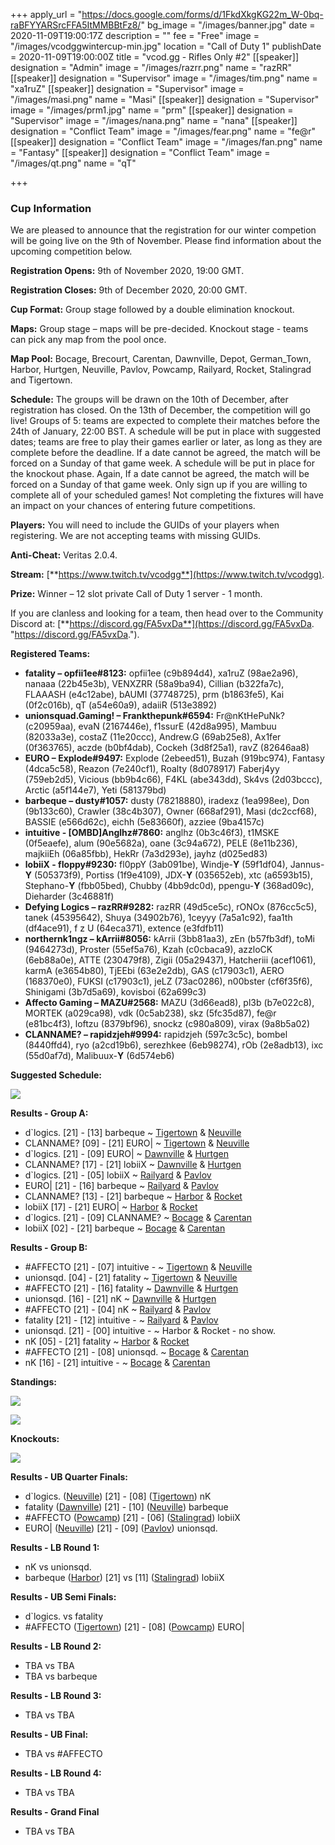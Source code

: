 +++
apply_url = "https://docs.google.com/forms/d/1FkdXkgKG22m_W-0bq-raBFYYARSrcFFA5ItMMBBtFz8/"
bg_image = "/images/banner.jpg"
date = 2020-11-09T19:00:17Z
description = ""
fee = "Free"
image = "/images/vcodggwintercup-min.jpg"
location = "Call of Duty 1"
publishDate = 2020-11-09T19:00:00Z
title = "vcod.gg - Rifles Only #2"
[[speaker]]
designation = "Admin"
image = "/images/razrr.png"
name = "razRR"
[[speaker]]
designation = "Supervisor"
image = "/images/tim.png"
name = "xa1ruZ"
[[speaker]]
designation = "Supervisor"
image = "/images/masi.png"
name = "Masi"
[[speaker]]
designation = "Supervisor"
image = "/images/prm1.jpg"
name = "prm"
[[speaker]]
designation = "Supervisor"
image = "/images/nana.png"
name = "nana"
[[speaker]]
designation = "Conflict Team"
image = "/images/fear.png"
name = "fe@r"
[[speaker]]
designation = "Conflict Team"
image = "/images/fan.png"
name = "Fantasy"
[[speaker]]
designation = "Conflict Team"
image = "/images/qt.png"
name = "qT"

+++
### **Cup Information**

We are pleased to announce that the registration for our winter competion will be going live on the 9th of November. Please find information about the upcoming competition below.

**Registration Opens:** 9th of November 2020, 19:00 GMT.

**Registration Closes:** 9th of December 2020, 20:00 GMT.

**Cup Format:** Group stage followed by a double elimination knockout.

**Maps:** Group stage – maps will be pre-decided. Knockout stage - teams can pick any map from the pool once.

**Map Pool:** Bocage, Brecourt, Carentan, Dawnville, Depot, German_Town, Harbor, Hurtgen, Neuville, Pavlov, Powcamp, Railyard, Rocket, Stalingrad and Tigertown.

**Schedule:** The groups will be drawn on the 10th of December, after registration has closed. On the 13th of December, the competition will go live! Groups of 5: teams are expected to complete their matches before the 24th of January, 22:00 BST. A schedule will be put in place with suggested dates; teams are free to play their games earlier or later, as long as they are complete before the deadline. If a date cannot be agreed, the match will be forced on a Sunday of that game week. A schedule will be put in place for the knockout phase. Again, If a date cannot be agreed, the match will be forced on a Sunday of that game week. Only sign up if you are willing to complete all of your scheduled games! Not completing the fixtures will have an impact on your chances of entering future competitions.

**Players:** You will need to include the GUIDs of your players when registering. We are not accepting teams with missing GUIDs.

**Anti-Cheat:** Veritas 2.0.4.

**Stream:** [**https://www.twitch.tv/vcodgg**](https://www.twitch.tv/vcodgg).

**Prize:** Winner – 12 slot private Call of Duty 1 server - 1 month.

If you are clanless and looking for a team, then head over to the Community Discord at: [**https://discord.gg/FA5vxDa**](https://discord.gg/FA5vxDa. "https://discord.gg/FA5vxDa.").

**Registered Teams:**

* **fatality – opfii1ee#8123:** opfii1ee (c9b894d4), xa1ruZ (98ae2a96), nanaaa (22b45e3b), VENXZRR (58a9ba94), Cillian (b322fa7c), FLAAASH (e4c12abe), bAUMI (37748725), prm (b1863fe5), Kai (0f2c016b), qT (a54e60a9), adaiiR (513e3892)
* **unionsquad.Gaming! – Frankthepunk#6594:** Fr@nKtHePuNk? (c20959aa), evaN (2167446e), f1ssurE (42d8a995), Mambuu (82033a3e), costaZ (11e20ccc), Andrew.G (69ab25e8), Ax1fer (0f363765), aczde (b0bf4dab), Cockeh (3d8f25a1), ravZ (82646aa8)
* **EURO – Explode#9497:** Explode (2ebeed51), Buzah (919bc974), Fantasy (4dca5c58), Reazon (7e240cf1), Roalty (8d078917) Faberj4yy (759eb2d5), Vicious (bb9b4c66), F4KL (abe343dd), Sk4vs (2d03bccc), Arctic (a5f144e7), Yeti (581379bd)
* **barbeque – dusty#1057:** dusty (78218880), iradexz (1ea998ee), Don (9b133c60), Crawler (38c4b307), Owner (668af291), Masi (dc2ccf68), BASSIE (e566d62c), eichh (5e83660f), azziee (9ba4157c)
* **intuitive - \[OMBD\]Anglhz#7860:** anglhz (0b3c46f3), t1MSKE (0f5eaefe), alum (90e5682a), oane (3c94a672), PELE (8e11b236), majkiiEh (06a85fbb), HekRr (7a3d293e), jayhz (d025ed83)
* **lobiiX - fIoppy#9230:** fl0ppY (3ab091be), Windje-**Y** (59f1df04), Jannus-**Y** (505373f9), Portiss (1f9e4109), JDX-**Y** (035652eb), xtc (a6593b15), Stephano-**Y** (fbb05bed), Chubby (4bb9dc0d), ppengu-**Y** (368ad09c), Dieharder (3c46881f)
* **Defying Logics – razRR#9282:** razRR (49d5ce5c), rONOx (876cc5c5), tanek (45395642), Shuya (34902b76), 1ceyyy (7a5a1c92), faa1th (df4ace91), f z U (64eca371), extence (e3fdfb11)
* **northernk1ngz – kArrii#8056:** kArrii (3bb81aa3), zEn (b57fb3df), toMi (9464273d), Proster (55ef5a76), Kzah (c0cbaca9), azzloCK (6eb88a0e), ATTE (230479f8), Zigii (05a29437), Hatcheriii (acef1061), karmA (e3654b80), TjEEbi (63e2e2db), GAS (c17903c1), AERO (168370e0), FUKSI (c17903c1), jeLZ (73ac0286), n00bster (cf6f35f6), Shinigami (3b7d5a69), kovisboi (62a699c3)
* **Affecto Gaming – MAZU#2568:** MAZU (3d66ead8), pl3b (b7e022c8), MORTEK (a029ca98), vdk (0c5ab238), skz (5fc35d87), fe@r (e81bc4f3), loftzu (8379bf96), snockz (c980a809), virax (9a8b5a02)
* **CLANNAME? – rapidzjeh#9994:** rapidzjeh (597c3c5c), bombel (8440ffd4), ryo (a2cd19b6), serezhkee (6eb98274), rOb (2e8adb13), ixc (55d0af7d), Malibuux-**Y** (6d574eb6)

**Suggested Schedule:**

![](/images/wintercupsched.PNG)

**Results - Group A:**

* d\`logics. \[21\] - \[13\] barbeque \~ [Tigertown](https://i.imgur.com/GTtdeIF.jpg) & [Neuville](https://i.imgur.com/wUQVKF7.jpg)
* CLANNAME? \[09\] - \[21\] EURO| \~ [Tigertown](https://i.imgur.com/JTH4sBw.jpg) & [Neuville](https://i.imgur.com/brVIFWH.jpg)
* d\`logics. \[21\] - \[09\] EURO| \~ [Dawnville](https://i.imgur.com/Nt3QMDR.jpg) & [Hurtgen](https://i.imgur.com/edGubvN.jpg)
* CLANNAME? \[17\] - \[21\] lobiiX \~ [Dawnville](https://i.imgur.com/zgQkw2W.jpg) & [Hurtgen](https://i.imgur.com/vq4xS55.jpg)
* d\`logics. \[21\] - \[05\] lobiiX \~ [Railyard](https://i.imgur.com/KvCVpT2.jpg) & [Pavlov](https://i.imgur.com/g1SV3ba.jpg)
* EURO| \[21\] - \[16\] barbeque \~ [Railyard](https://i.imgur.com/OEcCBkC.jpg) & [Pavlov](https://i.imgur.com/4G54sWu.jpg)
* CLANNAME? \[13\] - \[21\] barbeque \~ [Harbor](https://i.imgur.com/Io16kd0.png) & [Rocket](https://i.imgur.com/l16uPfP.jpg)
* lobiiX \[17\] - \[21\] EURO| \~ [Harbor](https://i.imgur.com/iMzCESc.jpg) & [Rocket](https://i.imgur.com/d2aDyeD.jpg)
* d\`logics. \[21\] - \[09\] CLANNAME? \~ [Bocage](https://i.imgur.com/xfqM3WY.jpg) & [Carentan](https://i.imgur.com/25oBNJU.jpg)
* lobiiX \[02\] - \[21\] barbeque \~ [Bocage](https://i.imgur.com/Wj61Bc1.jpg) & [Carentan](https://i.imgur.com/5zP3liI.jpg)

**Results - Group B:**

* #AFFECTO \[21\] - \[07\] intuitive - \~ [Tigertown](https://i.imgur.com/qIjcOyX.jpg) & [Neuville](https://i.imgur.com/6qVVm4b.jpg)
* unionsqd. \[04\] - \[21\] fatality \~ [Tigertown](https://i.imgur.com/83oDv1F.jpg) & [Neuville](https://i.imgur.com/zBLEz13.jpg)
* #AFFECTO \[21\] - \[16\] fatality \~ [Dawnville](https://i.imgur.com/vVuj6Mh.png) & [Hurtgen](https://i.imgur.com/tseKev0.jpg)
* unionsqd. \[16\] - \[21\] nK \~ [Dawnville](https://i.imgur.com/bOSYwQa.jpg) & [Hurtgen](https://i.imgur.com/IXvh8KO.jpg)
* #AFFECTO \[21\] - \[04\] nK \~ [Railyard](https://i.imgur.com/FjnR2au.jpg) & [Pavlov](https://i.imgur.com/Q7glmHI.jpg)
* fatality \[21\] - \[12\] intuitive - \~ [Railyard](https://i.imgur.com/6ufFDYN.jpg) & [Pavlov](https://i.imgur.com/0L6jaAC.jpg)
* unionsqd. \[21\] - \[00\] intuitive - \~ Harbor & Rocket - no show.
* nK \[05\] - \[21\] fatality \~ [Harbor](https://i.imgur.com/DTnqqBT.jpg) & [Rocket](https://i.imgur.com/UZzcFD0.jpg)
* #AFFECTO \[21\] - \[08\] unionsqd. \~ [Bocage](https://i.imgur.com/1Xs2AHD.jpg) & [Carentan](https://i.imgur.com/KMB4QGl.jpg)
* nK \[16\] - \[21\] intuitive - \~ [Bocage](https://i.imgur.com/N8cetX2.jpg) & [Carentan](https://i.imgur.com/oEv2BZp.jpg)

**Standings:**

![](/images/gafinalrocup2.PNG)

![](/images/gbfinalrocup2.PNG)

**Knockouts:**

![](/images/korocup22.PNG)

**Results - UB Quarter Finals:**

* d\`logics. ([Neuville](https://i.imgur.com/uWPDBOl.jpg)) \[21\] - \[08\] ([Tigertown](https://i.imgur.com/RZuGnlO.jpg)) nK
* fatality ([Dawnville](https://i.imgur.com/8H6DEky.jpg)) \[21\] - \[10\] ([Neuville](https://i.imgur.com/0IXSdt0.jpg)) barbeque
* #AFFECTO ([Powcamp](https://i.imgur.com/rNSJ6LB.jpg)) \[21\] - \[06\] ([Stalingrad](https://i.imgur.com/tPVflYd.jpg)) lobiiX
* EURO| ([Neuville](https://i.imgur.com/QHQk7ls.jpg)) \[21\] - \[09\] ([Pavlov](https://i.imgur.com/t8J8uFy.jpg)) unionsqd.

**Results - LB Round 1:**

* nK vs unionsqd.
* barbeque ([Harbor](https://i.imgur.com/7K16h5w.png)) \[21\] vs \[11\] ([Stalingrad](https://i.imgur.com/XzocsOB.png)) lobiiX

**Results - UB Semi Finals:**

* d\`logics. vs fatality
* #AFFECTO ([Tigertown](https://i.imgur.com/BnQpb5z.jpg)) \[21\] - \[08\] ([Powcamp](https://i.imgur.com/o4DdQo9.jpg)) EURO|

**Results - LB Round 2:**

* TBA vs TBA
* TBA vs barbeque

**Results - LB Round 3:**

* TBA vs TBA

**Results - UB Final:**

* TBA vs #AFFECTO

**Results - LB Round 4:**

* TBA vs TBA

**Results - Grand Final**

* TBA vs TBA